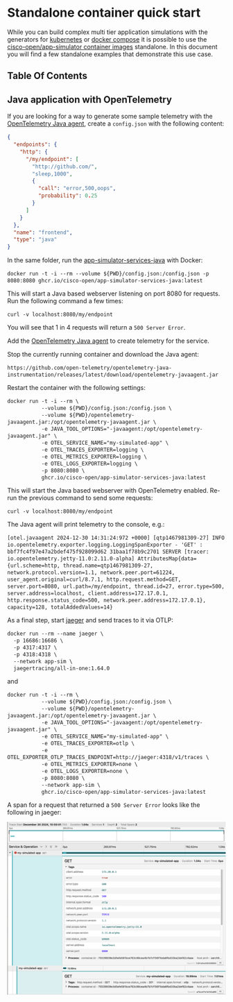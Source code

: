 # Standalone container quick start

While you can build complex multi tier application simulations with the
generators for [kubernetes](kubernetes.md) or
[docker compose](docker-compose.md) it is possible to use the
[cisco-open/app-simulator container images](https://github.com/orgs/cisco-open/packages?repo_name=app-simulator)
standalone. In this document you will find a few standalone examples that
demonstrate this use case.

## Table Of Contents

## Java application with OpenTelemetry

If you are looking for a way to generate some sample telemetry with the
[OpenTelemetry Java agent](https://opentelemetry.io/docs/zero-code/java/agent/),
create a `config.json` with the following content:

```json
{
  "endpoints": {
    "http": {
      "/my/endpoint": [
        "http://github.com/",
        "sleep,1000",
        {
          "call": "error,500,oops",
          "probability": 0.25
        }
      ]
    }
  },
  "name": "frontend",
  "type": "java"
}
```

In the same folder, run the
[app-simulator-services-java](https://github.com/cisco-open/app-simulator/pkgs/container/app-simulator-services-java)
with Docker:

```shell
docker run -t -i --rm --volume ${PWD}/config.json:/config.json -p 8080:8080 ghcr.io/cisco-open/app-simulator-services-java:latest
```

This will start a Java based webserver listening on port 8080 for requests. Run
the following command a few times:

```shell
curl -v localhost:8080/my/endpoint
```

You will see that 1 in 4 requests will return a `500 Server Error`.

Add the
[OpenTelemetry Java agent](https://opentelemetry.io/docs/zero-code/java/agent/)
to create telemetry for the service.

Stop the currently running container and download the Java agent:

```shell
https://github.com/open-telemetry/opentelemetry-java-instrumentation/releases/latest/download/opentelemetry-javaagent.jar
```

Restart the container with the following settings:

```shell
docker run -t -i --rm \
           --volume ${PWD}/config.json:/config.json \
           --volume ${PWD}/opentelemetry-javaagent.jar:/opt/opentelemetry-javaagent.jar \
           -e JAVA_TOOL_OPTIONS="-javaagent:/opt/opentelemetry-javaagent.jar" \
           -e OTEL_SERVICE_NAME="my-simulated-app" \
           -e OTEL_TRACES_EXPORTER=logging \
           -e OTEL_METRICS_EXPORTER=logging \
           -e OTEL_LOGS_EXPORTER=logging \
           -p 8080:8080 \
           ghcr.io/cisco-open/app-simulator-services-java:latest
```

This will start the Java based webserver with OpenTelemetry enabled. Re-run the
previous command to send some requests:

```shell
curl -v localhost:8080/my/endpoint
```

The Java agent will print telemetry to the console, e.g.:

```shell
[otel.javaagent 2024-12-30 14:31:24:972 +0000] [qtp1467981309-27] INFO io.opentelemetry.exporter.logging.LoggingSpanExporter - 'GET' : bbf7fc4f97e47a2bdef475f928099d62 31baa1f78b9c2701 SERVER [tracer: io.opentelemetry.jetty-11.0:2.11.0-alpha] AttributesMap{data={url.scheme=http, thread.name=qtp1467981309-27, network.protocol.version=1.1, network.peer.port=61224, user_agent.original=curl/8.7.1, http.request.method=GET, server.port=8080, url.path=/my/endpoint, thread.id=27, error.type=500, server.address=localhost, client.address=172.17.0.1, http.response.status_code=500, network.peer.address=172.17.0.1}, capacity=128, totalAddedValues=14}
```

As a final step, start
[jaeger](https://www.jaegertracing.io/docs/getting-started/) and send traces to
it via OTLP:

```shell
docker run --rm --name jaeger \
  -p 16686:16686 \
  -p 4317:4317 \
  -p 4318:4318 \
  --network app-sim \
  jaegertracing/all-in-one:1.64.0
```

and

```shell
docker run -t -i --rm \
           --volume ${PWD}/config.json:/config.json \
           --volume ${PWD}/opentelemetry-javaagent.jar:/opt/opentelemetry-javaagent.jar \
           -e JAVA_TOOL_OPTIONS="-javaagent:/opt/opentelemetry-javaagent.jar" \
           -e OTEL_SERVICE_NAME="my-simulated-app" \
           -e OTEL_TRACES_EXPORTER=otlp \
           -e OTEL_EXPORTER_OTLP_TRACES_ENDPOINT=http://jaeger:4318/v1/traces \
           -e OTEL_METRICS_EXPORTER=none \
           -e OTEL_LOGS_EXPORTER=none \
           -p 8080:8080 \
           --network app-sim \
           ghcr.io/cisco-open/app-simulator-services-java:latest
```

A span for a request that returned a `500 Server Error` looks like the following
in jaeger:

![A screenshot of a span in jaeger showing the span data for the error](spans-in-jaeger.png)
